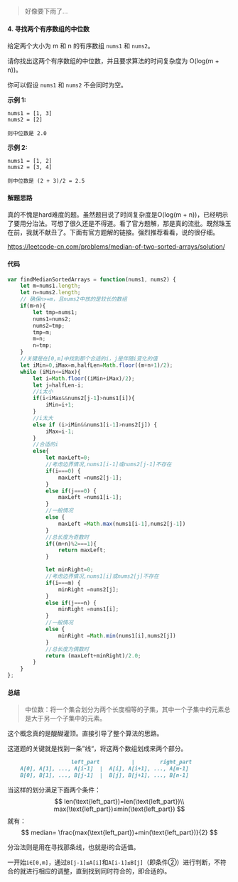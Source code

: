 > 好像要下雨了...



#### 4. 寻找两个有序数组的中位数

给定两个大小为 m 和 n 的有序数组 `nums1` 和 `nums2`。

请你找出这两个有序数组的中位数，并且要求算法的时间复杂度为 O(log(m + n))。

你可以假设 `nums1` 和 `nums2` 不会同时为空。

**示例 1:**

```
nums1 = [1, 3]
nums2 = [2]

则中位数是 2.0
```

**示例 2:**

```
nums1 = [1, 2]
nums2 = [3, 4]

则中位数是 (2 + 3)/2 = 2.5
```



#### 解题思路

真的不愧是hard难度的题。虽然题目说了时间复杂度是O(log(m + n))，已经明示了要用分治法。可想了很久还是不得道。看了官方题解，那是真的流批。既然珠玉在前，我就不献丑了。下面有官方题解的链接。强烈推荐看看，说的很仔细。

https://leetcode-cn.com/problems/median-of-two-sorted-arrays/solution/



#### 代码

```javascript
var findMedianSortedArrays = function(nums1, nums2) {
    let m=nums1.length;
    let n=nums2.length;
    // 确保n>=m，且nums2中放的是较长的数组
    if(m>n){
        let tmp=nums1;
        nums1=nums2;
        nums2=tmp;
        tmp=m;
        m=n;
        n=tmp;
    }
  	//关键是在[0,m]中找到那个合适的i，j是伴随i变化的值
    let iMin=0,iMax=m,halfLen=Math.floor((m+n+1)/2);
    while (iMin<=iMax){
        let i=Math.floor((iMin+iMax)/2);
        let j=halfLen-i;
      	//i太小
        if(i<iMax&&nums2[j-1]>nums1[i]){
            iMin=i+1;
        }
      	//i太大
        else if (i>iMin&&nums1[i-1]>nums2[j]) {
            iMax=i-1;
        }
      	//合适的i
        else{
            let maxLeft=0;
            //考虑边界情况,nums1[i-1]或nums2[j-1]不存在
            if(i===0) {
                maxLeft =nums2[j-1];
            }
            else if(j===0) {
                maxLeft =nums1[i-1];
            }
            //一般情况
            else {
                maxLeft =Math.max(nums1[i-1],nums2[j-1])
            }
            //总长度为奇数时
            if((m+n)%2===1){
                return maxLeft;
            }

            let minRight=0;
            //考虑边界情况,nums1[i]或nums2[j]不存在
            if(i===m) {
                minRight =nums2[j];
            }
            else if(j===n) {
                minRight =nums1[i];
            }
            //一般情况
            else {
                minRight =Math.min(nums1[i],nums2[j])
            }
            //总长度为偶数时
            return (maxLeft+minRight)/2.0;
        }
    }
};
```



#### 总结

> 中位数：将一个集合划分为两个长度相等的子集，其中一个子集中的元素总是大于另一个子集中的元素。

这个概念真的是醍醐灌顶。直接引导了整个算法的思路。



这道题的关键就是找到一条”线“，将这两个数组划成来两个部分。

```markdown
 					left_part          |        right_part
    A[0], A[1], ..., A[i-1]  |  A[i], A[i+1], ..., A[m-1]
    B[0], B[1], ..., B[j-1]  |  B[j], B[j+1], ..., B[n-1]
```

当这样的划分满足下面两个条件：
$$
len(\text{left_part})=len(\text{left_part})\\
max(\text{left_part})≤min(\text{left_part})
$$
就有：	
$$
median= \frac{max(\text{left_part})+min(\text{left_part})}{2}
$$


分治法则是用在寻找那条线，也就是i的合适值。

一开始`i∈[0,m]`，通过`B[j-1]≤A[i]`和`A[i-1]≤B[j]`（即条件②）进行判断，不符合的就进行相应的调整，直到找到同时符合的，即合适的i。